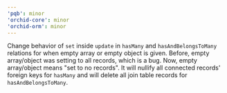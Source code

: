 ```yaml
---
'pqb': minor
'orchid-core': minor
'orchid-orm': minor
---
```


Change behavior of `set` inside `update` in `hasMany` and `hasAndBelongsToMany` relations for when empty array or empty object is given.
Before, empty array/object was setting to all records, which is a bug.
Now, empty array/object means "set to no records".
It will nullify all connected records' foreign keys for `hasMany` and will delete all join table records for `hasAndBelongsToMany`.
